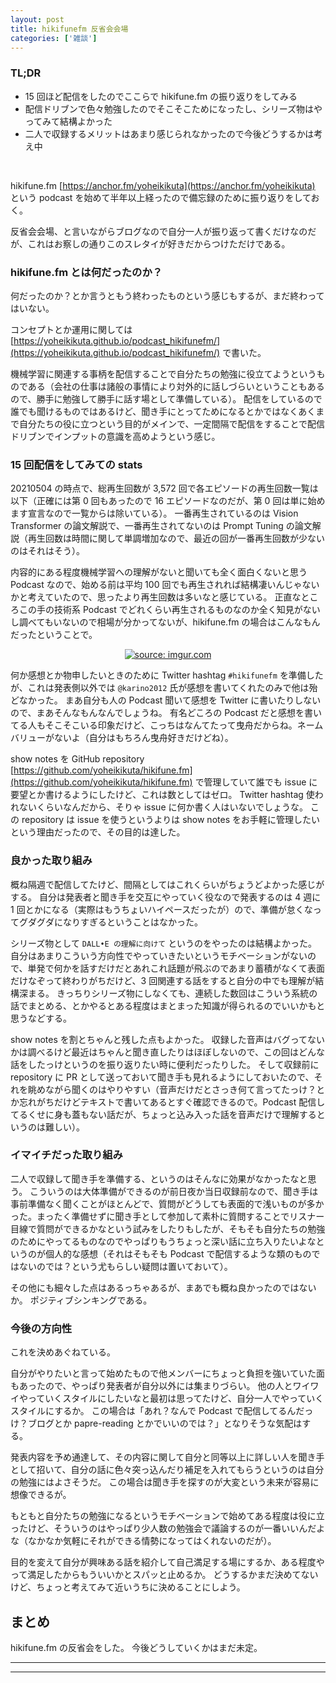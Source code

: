 ```yaml
---
layout: post
title: hikifunefm 反省会会場
categories: ['雑談']
---
```



### TL;DR
- 15 回ほど配信をしたのでここらで hikifune.fm の振り返りをしてみる
- 配信ドリブンで色々勉強したのでそこそこためになったし、シリーズ物はやってみて結構よかった
- 二人で収録するメリットはあまり感じられなかったので今後どうするかは考え中
<br>

hikifune.fm [https://anchor.fm/yoheikikuta](https://anchor.fm/yoheikikuta) という podcast を始めて半年以上経ったので備忘録のために振り返りをしておく。

反省会会場、と言いながらブログなので自分一人が振り返って書くだけなのだが、これはお察しの通りこのスレタイが好きだからつけただけである。

### hikifune.fm とは何だったのか？
何だったのか？とか言うともう終わったものという感じもするが、まだ終わってはいない。

コンセプトとか運用に関しては [https://yoheikikuta.github.io/podcast_hikifunefm/](https://yoheikikuta.github.io/podcast_hikifunefm/) で書いた。

機械学習に関連する事柄を配信することで自分たちの勉強に役立てようというものである（会社の仕事は諸般の事情により対外的に話しづらいということもあるので、勝手に勉強して勝手に話す場として準備している）。
配信をしているので誰でも聞けるものではあるけど、聞き手にとってためになるとかではなくあくまで自分たちの役に立つという目的がメインで、一定間隔で配信をすることで配信ドリブンでインプットの意識を高めようという感じ。

### 15 回配信をしてみての stats
20210504 の時点で、総再生回数が 3,572 回で各エピソードの再生回数一覧は以下（正確には第 0 回もあったので 16 エピソードなのだが、第 0 回は単に始めます宣言なので一覧からは除いている）。
一番再生されているのは Vision Transformer の論文解説で、一番再生されてないのは Prompt Tuning の論文解説（再生回数は時間に関して単調増加なので、最近の回が一番再生回数が少ないのはそれはそう）。

内容的にある程度機械学習への理解がないと聞いても全く面白くないと思う Podcast なので、始める前は平均 100 回でも再生されれば結構凄いんじゃないかと考えていたので、思ったより再生回数は多いなと感じている。
正直なところこの手の技術系 Podcast でどれくらい再生されるものなのか全く知見がないし調べてもいないので相場が分かってないが、hikifune.fm の場合はこんなもんだったということで。

<center>
<a href="https://i.imgur.com/ebkXzjb"><img src="https://i.imgur.com/ebkXzjb.png" title="source: imgur.com" /></a>
</center>

何か感想とか物申したいときのために Twitter hashtag `#hikifunefm` を準備したが、これは発表側以外では `@karino2012` 氏が感想を書いてくれたのみで他は殆どなかった。
まあ自分も人の Podcast 聞いて感想を Twitter に書いたりしないので、まあそんなもんなんでしょうね。
有名どころの Podcast だと感想を書いてる人もそこそこいる印象だけど、こっちはなんてたって曳舟だからね。ネームバリューがないよ（自分はもちろん曳舟好きだけどね）。

show notes を GitHub repository [https://github.com/yoheikikuta/hikifune.fm](https://github.com/yoheikikuta/hikifune.fm) で管理していて誰でも issue に要望とか書けるようにしたけど、これは数としてはゼロ。
Twitter hashtag 使われないくらいなんだから、そりゃ issue に何か書く人はいないでしょうな。
この repository は issue を使うというよりは show notes をお手軽に管理したいという理由だったので、その目的は達した。

### 良かった取り組み
概ね隔週で配信してたけど、間隔としてはこれくらいがちょうどよかった感じがする。
自分は発表者と聞き手を交互にやっていく役なので発表するのは 4 週に 1 回とかになる（実際はもうちょいハイペースだったが）ので、準備が怠くなってグダグダになりすぎるということはなかった。

シリーズ物として `DALL•E の理解に向けて` というのをやったのは結構よかった。
自分はあまりこういう方向性でやっていきたいというモチベーションがないので、単発で何かを話すだけだとあれこれ話題が飛ぶのであまり蓄積がなくて表面だけなぞって終わりがちだけど、3 回関連する話をすると自分の中でも理解が結構深まる。
きっちりシリーズ物にしなくても、連続した数回はこういう系統の話でまとめる、とかやるとある程度はまとまった知識が得られるのでいいかもと思うなどする。

show notes を割とちゃんと残した点もよかった。
収録した音声はバグってないかは調べるけど最近はちゃんと聞き直したりはほぼしないので、この回はどんな話をしたっけというのを振り返りたい時に便利だったりした。
そして収録前に repository に PR として送っておいて聞き手も見れるようにしておいたので、それを眺めながら聞くのはやりやすい（音声だけだとさっき何て言ってたっけ？とか忘れがちだけどテキストで書いてあるとすぐ確認できるので。Podcast 配信してるくせに身も蓋もない話だが、ちょっと込み入った話を音声だけで理解するというのは難しい）。

### イマイチだった取り組み
二人で収録して聞き手を準備する、というのはそんなに効果がなかったなと思う。
こういうのは大体準備ができるのが前日夜か当日収録前なので、聞き手は事前準備なく聞くことがほとんどで、質問がどうしても表面的で浅いものが多かった。まったく準備せずに聞き手として参加して素朴に質問することでリスナー目線で質問ができるかなという試みをしたりもしたが、そもそも自分たちの勉強のためにやってるものなのでやっぱりもうちょっと深い話に立ち入りたいよなというのが個人的な感想（それはそもそも Podcast で配信するような類のものではないのでは？という尤もらしい疑問は置いておいて）。

その他にも細々した点はあるっちゃあるが、まあでも概ね良かったのではないか。
ポジティブシンキングである。

### 今後の方向性
これを決めあぐねている。

自分がやりたいと言って始めたもので他メンバーにちょっと負担を強いていた面もあったので、やっぱり発表者が自分以外には集まりづらい。
他の人とワイワイやっていくスタイルにしたいなと最初は思ってたけど、自分一人でやっていくスタイルにするか。
この場合は「あれ？なんで Podcast で配信してるんだっけ？ブログとか papre-reading とかでいいのでは？」となりそうな気配はする。

発表内容を予め通達して、その内容に関して自分と同等以上に詳しい人を聞き手として招いて、自分の話に色々突っ込んだり補足を入れてもらうというのは自分の勉強にはよさそうだ。
この場合は聞き手を探すのが大変という未来が容易に想像できるが。

もともと自分たちの勉強になるというモチベーションで始めてある程度は役に立ったけど、そういうのはやっぱり少人数の勉強会で議論するのが一番いいんだよな（なかなか気軽にそれができる情勢になってはくれないのだが）。

目的を変えて自分が興味ある話を紹介して自己満足する場にするか、ある程度やって満足したからもういいかとスパッと止めるか。
どうするかまだ決めてないけど、ちょっと考えてみて近いうちに決めることにしよう。

## まとめ
hikifune.fm の反省会をした。
今後どうしていくかはまだ未定。

---
---
<br>
